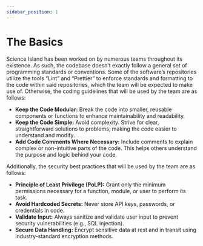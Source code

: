 ```yaml
---
sidebar_position: 1
---
```


# The Basics

Science Island has been worked on by numerous teams throughout its existence. As such, the codebase doesn’t exactly follow a general set of programming standards or conventions. Some of the software’s repositories utilize the tools “Lint” and “Prettier” to enforce standards and formatting to the code within said repositories, which the team will be expected to make use of. Otherwise, the coding guidelines that will be used by the team are as follows:

- **Keep the Code Modular:** Break the code into smaller, reusable components or functions to enhance maintainability and readability.
- **Keep the Code Simple:** Avoid complexity. Strive for clear, straightforward solutions to problems, making the code easier to understand and modify.
- **Add Code Comments Where Necessary:** Include comments to explain complex or non-intuitive parts of the code. This helps others understand the purpose and logic behind your code.

Additionally, the security best practices that will be used by the team are as follows:

- **Principle of Least Privilege (PoLP):** Grant only the minimum permissions necessary for a function, module, or user to perform its task.
- **Avoid Hardcoded Secrets:** Never store API keys, passwords, or credentials in code.
- **Validate Input:** Always sanitize and validate user input to prevent security vulnerabilities (e.g., SQL injection).
- **Secure Data Handling:** Encrypt sensitive data at rest and in transit using industry-standard encryption methods.
